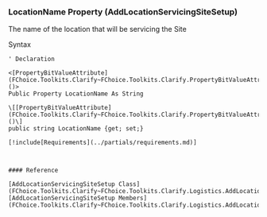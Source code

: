 ﻿### LocationName Property (AddLocationServicingSiteSetup)

The name of the location that will be servicing the Site

Syntax

```vbnet
' Declaration

<[PropertyBitValueAttribute](FChoice.Toolkits.Clarify~FChoice.Toolkits.Clarify.PropertyBitValueAttribute.md)()>
Public Property LocationName As String

\[[PropertyBitValueAttribute](FChoice.Toolkits.Clarify~FChoice.Toolkits.Clarify.PropertyBitValueAttribute.md)()\]
public string LocationName {get; set;}

[!include[Requirements](../partials/requirements.md)]



#### Reference

[AddLocationServicingSiteSetup Class](FChoice.Toolkits.Clarify~FChoice.Toolkits.Clarify.Logistics.AddLocationServicingSiteSetup.md)  
[AddLocationServicingSiteSetup Members](FChoice.Toolkits.Clarify~FChoice.Toolkits.Clarify.Logistics.AddLocationServicingSiteSetup_members.md)